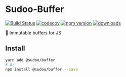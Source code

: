 # Sudoo-Buffer

[![Build Status](https://travis-ci.com/SudoDotDog/Sudoo-Buffer.svg?branch=master)](https://travis-ci.com/SudoDotDog/Sudoo-Buffer)
[![codecov](https://codecov.io/gh/SudoDotDog/Sudoo-Buffer/branch/master/graph/badge.svg)](https://codecov.io/gh/SudoDotDog/Sudoo-Buffer)
[![npm version](https://badge.fury.io/js/%40sudoo%2Fbuffer.svg)](https://badge.fury.io/js/%40sudoo%2Fbuffer)
[![downloads](https://img.shields.io/npm/dm/@sudoo/buffer.svg)](https://www.npmjs.com/package/@sudoo/buffer)

:hibiscus: Immutable buffers for JS

## Install

```sh
yarn add @sudoo/buffer
# Or
npm install @sudoo/buffer --save
```
